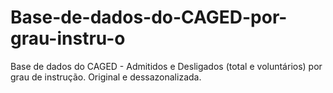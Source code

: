 # Base-de-dados-do-CAGED-por-grau-instru-o
Base de dados do CAGED - Admitidos e Desligados (total e voluntários) por grau de instrução. Original e dessazonalizada.
